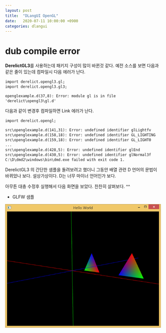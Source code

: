 ```yaml
---
layout: post
title:  "DLangUI OpenGL"
date:   2020-07-11 10:00:00 +0900
categories: dlangui
---
```


# dub compile error

**DerelictGL3**를 사용하는데 패키지 구성이 많이 바뀐것 같다.
예전 소스를 보면 다음과 같은 줄이 있는데 컴파일시 다음 에러가 난다.
```
import derelict.opengl3.gl;
import derelict.opengl3.gl3;
```

```
openglexample.d(37,8): Error: module gl is in file 'derelict\opengl3\gl.d'
```

다음과 같이 변경후 컴파일하면 Link 에러가 난다.
```
import derelict.opengl;
```

```
src\openglexample.d(141,31): Error: undefined identifier glLightfv
src\openglexample.d(158,18): Error: undefined identifier GL_LIGHTING
src\openglexample.d(159,18): Error: undefined identifier GL_LIGHT0
...
src\openglexample.d(428,5): Error: undefined identifier glEnd
src\openglexample.d(430,5): Error: undefined identifier glNormal3f
C:\D\dmd2\windows\bin\dmd.exe failed with exit code 1.
```

DerelictGL3 의 간단한 샘플을 돌려보려고 했더니 그동안 배열 관련 D 언어의
문법이 바뀌었나 보다. 설상가상이다. D는 너무 마이너 언어인가 보다.

아무튼 대충 수정후 실행해서 다음 화면을 보았다. 찬찬히 살펴보다. ^^

- GLFW 샘플

![GLFW 샘](/image/dlang_glfw.png)
